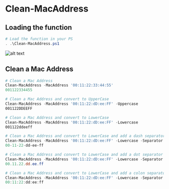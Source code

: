 [CleanMacaddress01]: https://github.com/lazywinadmin/PowerShell/blob/master/TOOL-Clean-MacAddress/Clean-MacAddress01.jpg
# Clean-MacAddress

## Loading the function

```PowerShell
# Load the function in your PS
. .\Clean-MacAddress.ps1
```

![alt text][CleanMacAddress01]

## Clean a Mac Address

```PowerShell
# Clean a Mac Address
Clean-MacAddress -MacAddress '00:11:22:33:44:55'
001122334455

# Clean a Mac Address and convert to UpperCase
Clean-MacAddress -MacAddress '00:11:22:dD:ee:FF' -Uppercase
001122DDEEFF

# Clean a Mac Address and convert to LowerCase
Clean-MacAddress -MacAddress '00:11:22:dD:ee:FF' -Lowercase
001122ddeeff

# Clean a Mac Address and convert to LowerCase and add a dash separator
Clean-MacAddress -MacAddress '00:11:22:dD:ee:FF' -Lowercase -Separator '-'
00-11-22-dd-ee-ff

# Clean a Mac Address and convert to LowerCase and add a dot separator
Clean-MacAddress -MacAddress '00:11:22:dD:ee:FF' -Lowercase -Separator '.'
00.11.22.dd.ee.ff

# Clean a Mac Address and convert to LowerCase and add a colon separator
Clean-MacAddress -MacAddress '00:11:22:dD:ee:FF' -Lowercase -Separator :
00:11:22:dd:ee:ff

```
